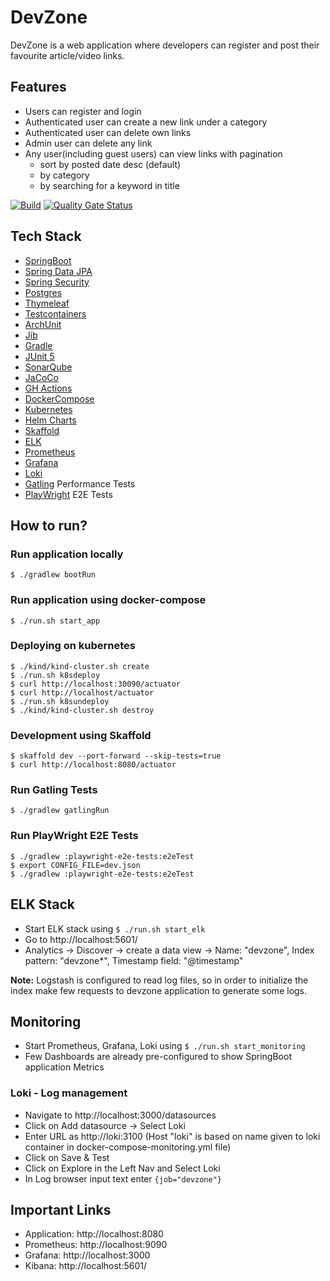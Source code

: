 # DevZone
DevZone is a web application where developers can register and post their favourite article/video links. 

## Features
* Users can register and login
* Authenticated user can create a new link under a category
* Authenticated user can delete own links
* Admin user can delete any link
* Any user(including guest users) can view links with pagination
  * sort by posted date desc (default)
  * by category
  * by searching for a keyword in title

[![Build](https://github.com/sivaprasadreddy/devzone/actions/workflows/gradle.yml/badge.svg)](https://github.com/sivaprasadreddy/devzone/actions/workflows/gradle.yml) 
[![Quality Gate Status](https://sonarcloud.io/api/project_badges/measure?project=sivaprasadreddy_devzone&metric=alert_status)](https://sonarcloud.io/summary/new_code?id=sivaprasadreddy_devzone)

## Tech Stack
* [SpringBoot](https://spring.io/projects/spring-boot)
* [Spring Data JPA](https://spring.io/projects/spring-data-jpa)
* [Spring Security](https://spring.io/projects/spring-security)
* [Postgres](https://www.postgresql.org/)
* [Thymeleaf](https://www.thymeleaf.org/)
* [Testcontainers](https://www.testcontainers.org/)
* [ArchUnit](https://www.archunit.org/)
* [Jib](https://github.com/GoogleContainerTools/jib/tree/master/jib-gradle-plugin)
* [Gradle](https://gradle.org/)
* [JUnit 5](https://junit.org/junit5/)
* [SonarQube](https://www.sonarqube.org/)
* [JaCoCo](https://docs.gradle.org/current/userguide/jacoco_plugin.html)
* [GH Actions](https://github.com/features/actions)
* [DockerCompose](https://docs.docker.com/compose/)
* [Kubernetes](https://kubernetes.io/)
* [Helm Charts](https://helm.sh/)
* [Skaffold](https://skaffold.dev/)
* [ELK](https://www.elastic.co/what-is/elk-stack)
* [Prometheus](https://prometheus.io/)
* [Grafana](https://grafana.com/)
* [Loki](https://grafana.com/oss/loki/)
* [Gatling](https://gatling.io/) Performance Tests
* [PlayWright](https://playwright.dev/) E2E Tests

## How to run?

### Run application locally

`$ ./gradlew bootRun`

### Run application using docker-compose

`$ ./run.sh start_app`

### Deploying on kubernetes

```shell
$ ./kind/kind-cluster.sh create
$ ./run.sh k8sdeploy
$ curl http://localhost:30090/actuator
$ curl http://localhost/actuator
$ ./run.sh k8sundeploy
$ ./kind/kind-cluster.sh destroy
```

### Development using Skaffold

```shell
$ skaffold dev --port-forward --skip-tests=true
$ curl http://localhost:8080/actuator
```
### Run Gatling Tests

`$ ./gradlew gatlingRun`

### Run PlayWright E2E Tests

```
$ ./gradlew :playwright-e2e-tests:e2eTest
$ export CONFIG_FILE=dev.json
$ ./gradlew :playwright-e2e-tests:e2eTest
```

## ELK Stack
* Start ELK stack using `$ ./run.sh start_elk`
* Go to http://localhost:5601/
* Analytics -> Discover -> create a data view -> Name: "devzone", Index pattern: "devzone*", Timestamp field: "@timestamp"

**Note:** Logstash is configured to read log files, so in order to initialize the index make few requests to devzone application to generate some logs.

## Monitoring

* Start Prometheus, Grafana, Loki using `$ ./run.sh start_monitoring`
* Few Dashboards are already pre-configured to show SpringBoot application Metrics

### Loki - Log management
* Navigate to http://localhost:3000/datasources
* Click on Add datasource -> Select Loki
* Enter URL as http://loki:3100 (Host "loki" is based on name given to loki container in docker-compose-monitoring.yml file)
* Click on Save & Test
* Click on Explore in the Left Nav and Select Loki
* In Log browser input text enter `{job="devzone"}`

## Important Links

* Application: http://localhost:8080
* Prometheus: http://localhost:9090
* Grafana: http://localhost:3000
* Kibana: http://localhost:5601/
